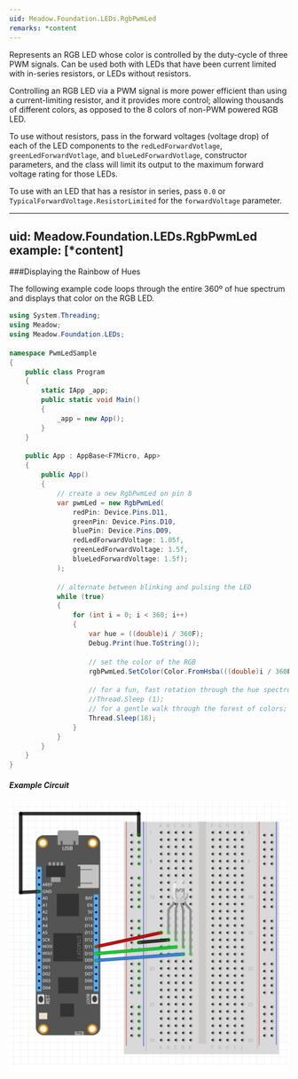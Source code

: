 ```yaml
---
uid: Meadow.Foundation.LEDs.RgbPwmLed
remarks: *content
---
```


Represents an RGB LED whose color is controlled by the duty-cycle of three PWM signals. Can be used both with LEDs that have been current limited with in-series resistors, or LEDs without resistors.

Controlling an RGB LED via a PWM signal is more power efficient than using a current-limiting resistor, and it provides more control; allowing thousands of different colors, as opposed to the 8 colors of non-PWM powered RGB LED.

To use without resistors, pass in the forward voltages (voltage drop) of each of the LED components to the `redLedForwardVotlage`, `greenLedForwardVotlage`, and `blueLedForwardVotlage`, constructor parameters, and the class will limit its output to the maximum forward voltage rating for those LEDs.

To use with an LED that has a resistor in series, pass `0.0` or `TypicalForwardVoltage.ResistorLimited` for the `forwardVoltage` parameter.

---
uid: Meadow.Foundation.LEDs.RgbPwmLed
example: [*content]
---

###Displaying the Rainbow of Hues

The following example code loops through the entire 360º of hue spectrum and displays that color on the RGB LED.

```csharp
using System.Threading;
using Meadow;
using Meadow.Foundation.LEDs;

namespace PwmLedSample
{
    public class Program
    {
        static IApp _app; 
        public static void Main()
        {
            _app = new App();
        }
    }

    public App : AppBase<F7Micro, App>
    {
        public App()
        {
            // create a new RgbPwmLed on pin 8
            var pwmLed = new RgbPwmLed(
                redPin: Device.Pins.D11,
                greenPin: Device.Pins.D10,
                bluePin: Device.Pins.D09,
                redLedForwardVoltage: 1.05f,
                greenLedForwardVoltage: 1.5f,
                blueLedForwardVoltage: 1.5f);
            );

            // alternate between blinking and pulsing the LED 
            while (true)
            {
                for (int i = 0; i < 360; i++)
                {
                    var hue = ((double)i / 360F);
                    Debug.Print(hue.ToString());

                    // set the color of the RGB
                    rgbPwmLed.SetColor(Color.FromHsba(((double)i / 360F), 1, 1));

                    // for a fun, fast rotation through the hue spectrum:
                    //Thread.Sleep (1);
                    // for a gentle walk through the forest of colors;
                    Thread.Sleep(18);
                }
            }
        }
    }
}
```

##### Example Circuit

![](../../API_Assets/Meadow.Foundation.LEDs.RgbPwmLed/RgbPwmLed.svg)